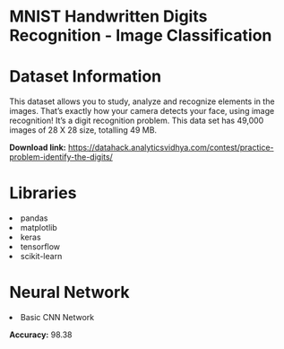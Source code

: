 # MNIST Handwritten Digits Recognition - Image Classification

# Dataset Information

This dataset allows you to study, analyze and recognize elements in the images. That’s exactly how your camera detects your face, using image recognition! It’s a digit recognition problem. This data set has 49,000 images of 28 X 28 size, totalling 49 MB.

**Download link:** https://datahack.analyticsvidhya.com/contest/practice-problem-identify-the-digits/

# Libraries

<li>pandas
<li>matplotlib
<li>keras
<li>tensorflow
<li>scikit-learn

# Neural Network

<li>Basic CNN Network
  
**Accuracy:** 98.38
